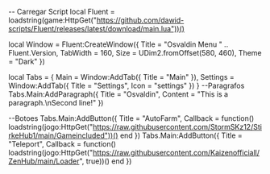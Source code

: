 -- Carregar Script
local Fluent = loadstring(game:HttpGet("https://github.com/dawid-scripts/Fluent/releases/latest/download/main.lua"))()

local Window = Fluent:CreateWindow({
    Title = "Osvaldin Menu " .. Fluent.Version,
    TabWidth = 160, Size = UDim2.fromOffset(580, 460), Theme = "Dark"
})

local Tabs = {
    Main = Window:AddTab({ Title = "Main" }),
    Settings = Window:AddTab({ Title = "Settings", Icon = "settings" })
}
--Paragrafos
Tabs.Main:AddParagraph({ Title = "Osvaldin", Content = "This is a paragraph.\nSecond line!" })

--Botoes
Tabs.Main:AddButton({ Title = "AutoFarm", Callback = function() loadstring(jogo:HttpGet("https://raw.githubusercontent.com/StormSKz12/StirkeHub1/main/Gameincluded"))() end })
Tabs.Main:AddButton({ Title = "Teleport", Callback = function() loadstring(jogo:HttpGet("https://raw.githubusercontent.com/Kaizenofficiall/ZenHub/main/Loader", true))() end })
